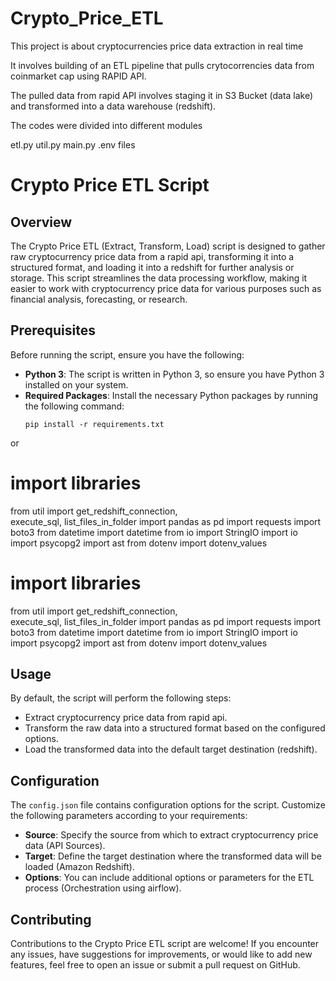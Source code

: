 # Crypto_Price_ETL
This project is about cryptocurrencies price data extraction in real time

It involves building of an ETL pipeline that pulls crytocorrencies data from coinmarket cap using RAPID API.

The pulled data from rapid API involves staging it in S3 Bucket (data lake) and transformed into a data warehouse (redshift).

The codes were divided into different modules

etl.py
util.py
main.py
.env files


# Crypto Price ETL Script

## Overview
The Crypto Price ETL (Extract, Transform, Load) script is designed to  gather raw cryptocurrency price data from a rapid api, transforming it into a structured format, and loading it into a redshift for further analysis or storage. This script streamlines the data processing workflow, making it easier to work with cryptocurrency price data for various purposes such as financial analysis, forecasting, or research.

## Prerequisites

Before running the script, ensure you have the following:
- **Python 3**: The script is written in Python 3, so ensure you have Python 3 installed on your system.
- **Required Packages**: Install the necessary Python packages by running the following command:
  ```
  pip install -r requirements.txt
  ```
or 

# import libraries
from util import get_redshift_connection,\
execute_sql, list_files_in_folder
import pandas as pd
import requests
import boto3
from datetime import datetime
from io import StringIO
import io
import psycopg2
import ast
from dotenv import dotenv_values

# import libraries
from util import get_redshift_connection,\
execute_sql, list_files_in_folder
import pandas as pd
import requests
import boto3
from datetime import datetime
from io import StringIO
import io
import psycopg2
import ast
from dotenv import dotenv_values
## Usage


By default, the script will perform the following steps:
- Extract cryptocurrency price data from rapid api.
- Transform the raw data into a structured format based on the configured options.
- Load the transformed data into the default target destination (redshift).

## Configuration

The `config.json` file contains configuration options for the script. Customize the following parameters according to your requirements:
- **Source**: Specify the source from which to extract cryptocurrency price data (API Sources).
- **Target**: Define the target destination where the transformed data will be loaded (Amazon Redshift).
- **Options**: You can include additional options or parameters for the ETL process (Orchestration using airflow).

## Contributing

Contributions to the Crypto Price ETL script are welcome! If you encounter any issues, have suggestions for improvements, or would like to add new features, feel free to open an issue or submit a pull request on GitHub.

